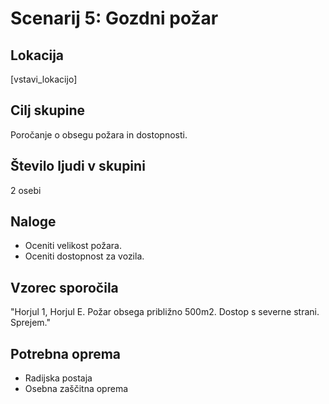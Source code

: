 # Scenarij 5: Gozdni požar

## Lokacija
[vstavi_lokacijo]

## Cilj skupine
Poročanje o obsegu požara in dostopnosti.

## Število ljudi v skupini
2 osebi

## Naloge
- Oceniti velikost požara.
- Oceniti dostopnost za vozila.

## Vzorec sporočila
"Horjul 1, Horjul E. Požar obsega približno 500m2. Dostop s severne strani. Sprejem."

## Potrebna oprema
- Radijska postaja
- Osebna zaščitna oprema
